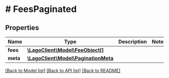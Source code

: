 # # FeesPaginated

## Properties

Name | Type | Description | Notes
------------ | ------------- | ------------- | -------------
**fees** | [**\LagoClient\Model\FeeObject[]**](FeeObject.md) |  |
**meta** | [**\LagoClient\Model\PaginationMeta**](PaginationMeta.md) |  |

[[Back to Model list]](../../README.md#models) [[Back to API list]](../../README.md#endpoints) [[Back to README]](../../README.md)
